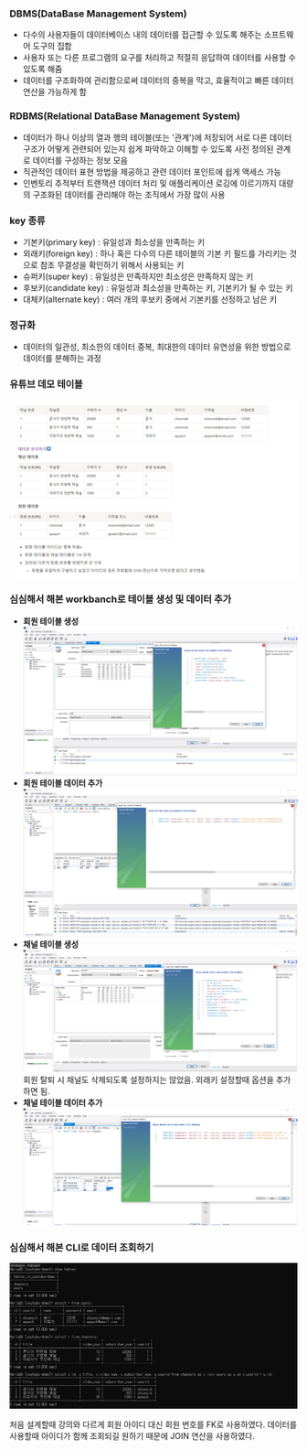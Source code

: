 ### DBMS(DataBase Management System)

- 다수의 사용자들이 데이터베이스 내의 데이터를 접근할 수 있도록 해주는 소프트웨어 도구의 집합
- 사용자 또는 다른 프로그램의 요구를 처리하고 적절히 응답하여 데이터를 사용할 수 있도록 해줌
- 데이터를 구조화하여 관리함으로써 데이터의 중복을 막고, 효율적이고 빠른 데이터 연산을 가능하게 함

### RDBMS(Relational DataBase Management System)

- 데이터가 하나 이상의 열과 행의 테이블(또는 '관계')에 저장되어 서로 다른 데이터 구조가 어떻게 관련되어 있는지 쉽게 파악하고 이해할 수 있도록 사전 정의된 관계로 데이터를 구성하는 정보 모음
- 직관적인 데이터 표현 방법을 제공하고 관련 데이터 포인트에 쉽게 액세스 가능
- 인벤토리 추적부터 트랜잭션 데이터 처리 및 애플리케이션 로깅에 이르기까지 대량의 구조화된 데이터를 관리해야 하는 조직에서 가장 많이 사용

### key 종류

- 기본키(primary key) : 유일성과 최소성을 만족하는 키
- 외래키(foreign key) : 하나 혹은 다수의 다른 테이블의 기본 키 필드를 가리키는 것으로 참조 무결성을 확인하기 위해서 사용되는 키
- 슈퍼키(super key) : 유일성은 만족하지만 최소성은 만족하지 않는 키
- 후보키(candidate key) : 유일성과 최소성을 만족하는 키, 기본키가 될 수 있는 키
- 대체키(alternate key) : 여러 개의 후보키 중에서 기본키를 선정하고 남은 키

### 정규화

- 데이터의 일관성, 최소한의 데이터 중복, 최대한의 데이터 유연성을 위한 방법으로 데이터를 분해하는 과정

### 유튜브 데모 테이블

![테이블](./img/유튜브%20실습.png)

### 심심해서 해본 workbanch로 테이블 생성 및 데이터 추가

- **회원 테이블 생성**
  ![회원 테이블 생성](./img/workbench%20회원%20테이블%20생성.png)
- **회원 테이블 데이터 추가**
  ![회원 테이블 데이터 추가](./img/회원%20테이블%20데이터%20추가.png)
- **채널 테이블 생성**
  ![채널 테이블 데이터 추가](./img/workbench%20채널%20테이블%20생성.png)
  회원 탈퇴 시 채널도 삭제되도록 설정하지는 않았음. 외래키 설정할때 옵션을 추가하면 됨.
- **채널 테이블 데이터 추가**
  ![채널 테이블 데이터 추가](./img/채널%20테이블%20데이터%20추가.png)

### 심심해서 해본 CLI로 데이터 조회하기

![데이터 조회](./img/데이터%20조회.png)

처음 설계할때 강의와 다르게 회원 아이디 대신 회원 번호를 FK로 사용하였다. 데이터를 사용할때 아이디가 함께 조회되길 원하기 때문에 JOIN 연산을 사용하였다.
